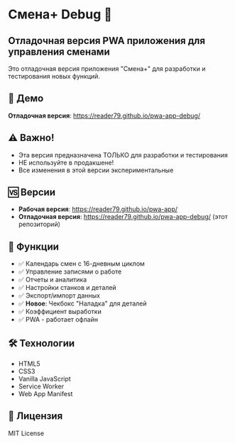 # Смена+ Debug 🚧

## Отладочная версия PWA приложения для управления сменами

Это отладочная версия приложения "Смена+" для разработки и тестирования новых функций.

## 🔗 Демо

**Отладочная версия**: https://reader79.github.io/pwa-app-debug/

## ⚠️ Важно!

- Эта версия предназначена ТОЛЬКО для разработки и тестирования
- НЕ используйте в продакшене!
- Все изменения в этой версии экспериментальные

## 🆚 Версии

- **Рабочая версия**: https://reader79.github.io/pwa-app/
- **Отладочная версия**: https://reader79.github.io/pwa-app-debug/ (этот репозиторий)

## 📱 Функции

- ✅ Календарь смен с 16-дневным циклом
- ✅ Управление записями о работе
- ✅ Отчеты и аналитика
- ✅ Настройки станков и деталей
- ✅ Экспорт/импорт данных
- ✅ **Новое**: Чекбокс "Наладка" для деталей
- ✅ Коэффициент выработки
- ✅ PWA - работает офлайн

## 🛠️ Технологии

- HTML5
- CSS3
- Vanilla JavaScript
- Service Worker
- Web App Manifest

## 📄 Лицензия

MIT License
